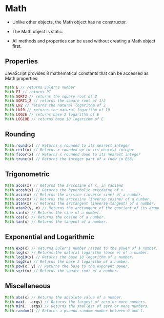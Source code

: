# Math

-   Unlike other objects, the Math object has no constructor.

-   The Math object is static.

-   All methods and properties can be used without creating a Math object first.

## Properties

JavaScript provides 8 mathematical constants that can be accessed as Math properties:

```js
Math.E // returns Euler's number
Math.PI // returns PI
Math.SQRT2 // returns the square root of 2
Math.SQRT1_2 // returns the square root of 1/2
Math.LN2 // returns the natural logarithm of 2
Math.LN10 // returns the natural logarithm of 10
Math.LOG2E // returns base 2 logarithm of E
Math.LOG10E // returns base 10 logarithm of E
```

## Rounding

```js
Math.round(x) // Returns x rounded to its nearest integer
Math.ceil(x) // Returns x rounded up to its nearest integer
Math.floor(x) // Returns x rounded down to its nearest integer
Math.trunc(x) // Returns the integer part of x (new in ES6)
```

## Trigonometric

```js
Math.acos(x) // Returns the arccosine of x, in radians
Math.acosh(x) // Returns the hyperbolic arccosine of x
Math.asin(x) // Returns the arcsine (inverse sine) of a number.
Math.acos(x) // Returns the arccosine (inverse cosine) of a number.
Math.atan(x) // Returns the arctangent (inverse tangent) of a number.
Math.atan2(y, x) // Returns the arctangent of the quotient of its arguments.
Math.sin(x) // Returns the sine of a number.
Math.cos(x) // Returns the cosine of a number.
Math.tan(x) // Returns the tangent of a number.
```

## Exponential and Logarithmic

```js
Math.exp(x) // Returns Euler's number raised to the power of a number.
Math.log(x) // Returns the natural logarithm (base e) of a number.
Math.log10(x) // Returns the base 10 logarithm of a number.
Math.log2(x) // Returns the base 2 logarithm of a number.
Math.pow(x, y) // Returns the base to the exponent power.
Math.sqrt(x) // Returns the square root of a number.
```

## Miscellaneous

```js
Math.abs(x) // Returns the absolute value of a number.
Math.max(...args) // Returns the largest of zero or more numbers.
Math.min(...args) // Returns the smallest of zero or more numbers.
Math.random() // Returns a pseudo-random number between 0 and 1.
```
